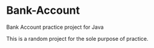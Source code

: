 # Bank-Account
Bank Account practice project for Java

This is a random project for the sole purpose of practice.

